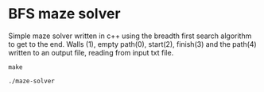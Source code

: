 # BFS maze solver
Simple maze solver written in c++ using the breadth first search algorithm to get to the end. Walls (1), empty path(0), start(2), finish(3) and the path(4) written to an output file, reading from input txt file.

```make```

```./maze-solver```
